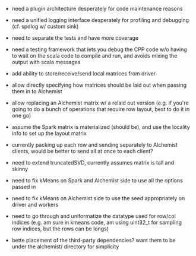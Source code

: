 * need a plugin architecture desperately for code maintenance reasons
* need a unified logging interface desperately for profiling and debugging (cf. spdlog w/ custom sink)
* need to separate the tests and have more coverage
* need a testing framework that lets you debug the CPP code w/o having to wait on the scala code to compile and run, and avoids mixing the output with scala messages

* add ability to store/receive/send local matrices from driver
* allow directly specifying how matrices should be laid out when passing them in to Alchemist
* allow replacing an Alchemist matrix w/ a relaid out version (e.g. if you're going to do a bunch of operations that require row layout, best to do it in one go)

* assume the Spark matrix is materialized (should be), and use the locality info to set up the layout matrix
* currently packing up each row and sending separately to Alchemist clients, would be better to send all at once to each client?

* need to extend truncatedSVD, currently assumes matrix is tall and skinny
* need to fix kMeans on Spark and Alchemist side to use all the options passed in
* need to fix kMeans on Alchemist side to use the seed appropriately on driver and workers
* need to go through and uniformatize the datatype used for row/col indices (e.g. am sure in kmeans code, am using uint32_t for sampling row indices, but the rows can be longs)

* bette placement of the third-party dependencies? want them to be under the alchemist/ directory for simplicity
